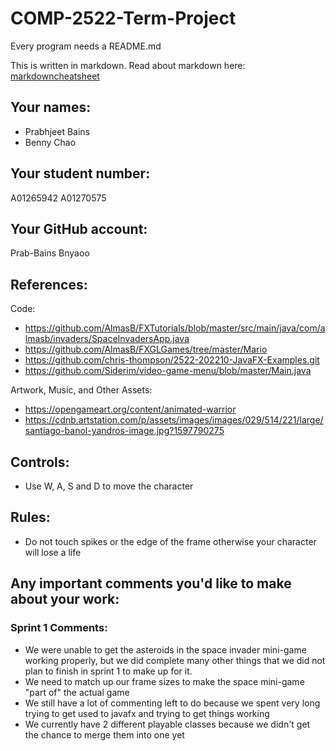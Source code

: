 # COMP-2522-Term-Project

Every program needs a README.md

This is written in markdown. Read about markdown here: [markdowncheatsheet](https://www.markdownguide.org/cheat-sheet/)

## Your names:
- Prabhjeet Bains
- Benny Chao

## Your student number:
A01265942
A01270575

## Your GitHub account:
Prab-Bains
Bnyaoo

## References:
Code:
- https://github.com/AlmasB/FXTutorials/blob/master/src/main/java/com/almasb/invaders/SpaceInvadersApp.java
- https://github.com/AlmasB/FXGLGames/tree/master/Mario
- https://github.com/chris-thompson/2522-202210-JavaFX-Examples.git
- https://github.com/Siderim/video-game-menu/blob/master/Main.java

Artwork, Music, and Other Assets:
- https://opengameart.org/content/animated-warrior
- https://cdnb.artstation.com/p/assets/images/images/029/514/221/large/santiago-banol-yandros-image.jpg?1597790275

## Controls:
- Use W, A, S and D to move the character

## Rules:
- Do not touch spikes or the edge of the frame otherwise your character will lose a life

## Any important comments you'd like to make about your work:
### Sprint 1 Comments:
- We were unable to get the asteroids in the space invader mini-game working properly, but we did complete many other
things that we did not plan to finish in sprint 1 to make up for it.
- We need to match up our frame sizes to make the space mini-game "part of" the actual game
- We still have a lot of commenting left to do because we spent very long trying to get used to javafx and trying to 
get things working
- We currently have 2 different playable classes because we didn't get the chance to merge them into one yet